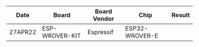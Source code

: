 

|   Date  | Board            | Board Vendor   | Chip             | Result |
| ------- | ---------------- | -------------- | ---------------- | ------ |
| 27APR22 | ESP-WROVER-KIT   | Espressif      | ESP32-WROVER-E   |    |
